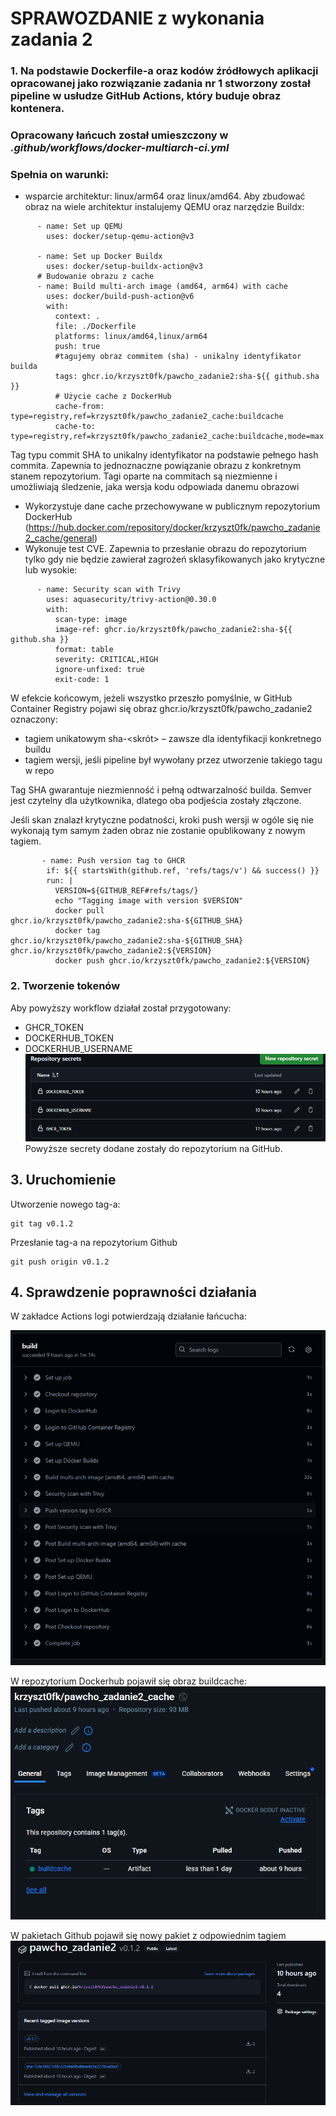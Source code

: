 # SPRAWOZDANIE z wykonania zadania 2
### 1. Na podstawie  Dockerfile-a oraz kodów źródłowych aplikacji opracowanej jako rozwiązanie zadania nr 1 stworzony został pipeline w usłudze GitHub Actions, który buduje obraz kontenera.
### Opracowany łańcuch został umieszczony w *.github/workflows/docker-multiarch-ci.yml*
### Spełnia on warunki:
- wsparcie architektur: linux/arm64 oraz linux/amd64. Aby zbudować obraz na wiele architektur instalujemy QEMU oraz narzędzie Buildx:
```shell 
      - name: Set up QEMU
        uses: docker/setup-qemu-action@v3 

      - name: Set up Docker Buildx
        uses: docker/setup-buildx-action@v3
      # Budowanie obrazu z cache
      - name: Build multi-arch image (amd64, arm64) with cache
        uses: docker/build-push-action@v6
        with:
          context: .
          file: ./Dockerfile
          platforms: linux/amd64,linux/arm64
          push: true
          #tagujemy obraz commitem (sha) - unikalny identyfikator builda
          tags: ghcr.io/krzyszt0fk/pawcho_zadanie2:sha-${{ github.sha }}
          # Użycie cache z DockerHub
          cache-from: type=registry,ref=krzyszt0fk/pawcho_zadanie2_cache:buildcache
          cache-to: type=registry,ref=krzyszt0fk/pawcho_zadanie2_cache:buildcache,mode=max
```
Tag typu commit SHA to unikalny identyfikator na podstawie pełnego hash commita. Zapewnia to jednoznaczne powiązanie obrazu z konkretnym stanem repozytorium. Tagi oparte na commitach są niezmienne i umożliwiają śledzenie, jaka wersja kodu odpowiada danemu obrazowi

- Wykorzystuje dane cache przechowywane w publicznym repozytorium DockerHub (https://hub.docker.com/repository/docker/krzyszt0fk/pawcho_zadanie2_cache/general)
- Wykonuje test CVE. Zapewnia to przesłanie obrazu do repozytorium tylko gdy nie będzie zawierał zagrożeń
  sklasyfikowanych jako krytyczne lub wysokie:
```shell
      - name: Security scan with Trivy
        uses: aquasecurity/trivy-action@0.30.0
        with:
          scan-type: image
          image-ref: ghcr.io/krzyszt0fk/pawcho_zadanie2:sha-${{ github.sha }}
          format: table
          severity: CRITICAL,HIGH       
          ignore-unfixed: true          
          exit-code: 1 
```
W efekcie końcowym, jeżeli wszystko przeszło pomyślnie, w GitHub Container Registry pojawi się obraz ghcr.io/krzyszt0fk/pawcho_zadanie2 oznaczony:
- tagiem unikatowym sha-<skrót> – zawsze dla identyfikacji konkretnego buildu
- tagiem wersji, jeśli pipeline był wywołany przez utworzenie takiego tagu w repo

Tag SHA gwarantuje niezmienność i pełną odtwarzalność builda. Semver jest czytelny dla użytkownika, dlatego oba podjeścia zostały złączone.

Jeśli skan znalazł krytyczne podatności, kroki push wersji w ogóle się nie wykonają tym samym żaden obraz nie zostanie opublikowany z nowym tagiem.
```shell
       - name: Push version tag to GHCR
        if: ${{ startsWith(github.ref, 'refs/tags/v') && success() }}
        run: |
          VERSION=${GITHUB_REF#refs/tags/}
          echo "Tagging image with version $VERSION"
          docker pull ghcr.io/krzyszt0fk/pawcho_zadanie2:sha-${GITHUB_SHA}
          docker tag ghcr.io/krzyszt0fk/pawcho_zadanie2:sha-${GITHUB_SHA} ghcr.io/krzyszt0fk/pawcho_zadanie2:${VERSION}
          docker push ghcr.io/krzyszt0fk/pawcho_zadanie2:${VERSION}
```

### 2. Tworzenie tokenów 
Aby powyższy workflow działał został przygotowany:
- GHCR_TOKEN
- DOCKERHUB_TOKEN
- DOCKERHUB_USERNAME
  ![secrets](img/secrets.PNG)
Powyższe secrety dodane zostały do repozytorium na GitHub. 

## 3. Uruchomienie
Utworzenie nowego tag-a:
```shell
git tag v0.1.2
```
Przesłanie tag-a na repozytorium Github
```shell
git push origin v0.1.2
```

## 4. Sprawdzenie poprawności działania
W zakładce Actions logi potwierdzają działanie łańcucha:

![jobs](img/jobs.PNG)

W repozytorium Dockerhub pojawił się obraz buildcache:
![DockerHub](img/dh.PNG)

W pakietach Github pojawił się nowy pakiet z odpowiednim tagiem
![package](img/package.PNG)

